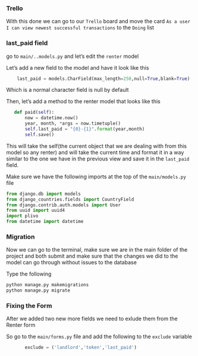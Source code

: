 ### Trello

With this done we can go to our `Trello` board and move the card `As a user I can view newest successful transactions` to the `Doing` list

### last_paid field

go to `main/..models.py` and let’s edit the `renter` model

Let’s add a new field to the model and have it look like this

```python
    last_paid = models.CharField(max_length=250,null=True,blank=True)
```

Which is a normal character field is null by default

Then, let’s add a method to the renter model that looks like this

```python
   def paid(self):
       now = datetime.now()
       year, month, *args = now.timetuple()
       self.last_paid = "{0}-{1}".format(year,month)
       self.save()
```

This will take the self(the current object that we are dealing with from this model so any renter) and will take the current time and format it in a way similar to the one we have in the previous view and save it in the `last_paid` field.

Make sure we have the following imports at the top of the `main/models.py` file

```python
from django.db import models
from django_countries.fields import CountryField
from django.contrib.auth.models import User
from uuid import uuid4
import plivo
from datetime import datetime
```


### Migration

Now we can go to the terminal, make sure we are in the main folder of the project and both submit and make sure that the changes we did to the model can go through without issues to the database

Type the following

```bash
python manage.py makemigrations
python manage.py migrate
```

### Fixing the Form

After we added two new more fields we need to exlude them from the Renter form

So go to the `main/forms.py` file and add the following to the `exclude` variable

```python
       exclude = ('landlord','token','last_paid')
```
